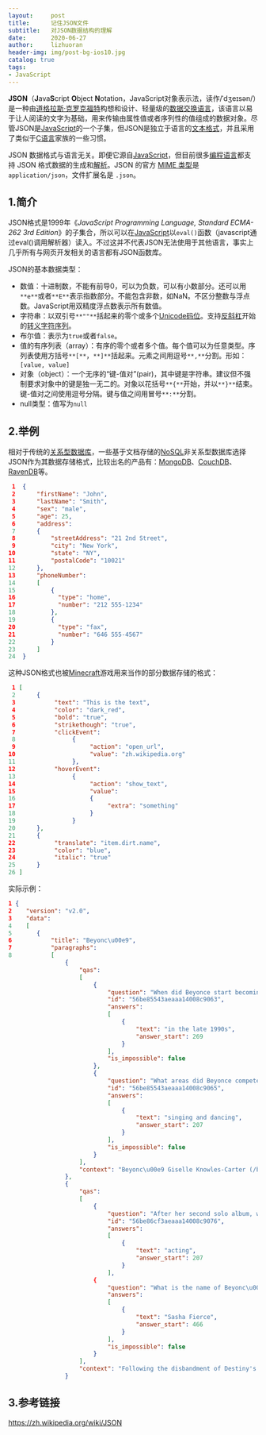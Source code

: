 ```yaml
---
layout:     post
title:      记住JSON文件
subtitle:   对JSON数据结构的理解
date:       2020-06-27
author:     lizhuoran
header-img: img/post-bg-ios10.jpg
catalog: true
tags:
- JavaScript
---
```


**JSON**（**J**ava**S**cript **O**bject **N**otation，JavaScript对象表示法，读作/ˈdʒeɪsən/）是一种由[道格拉斯·克罗克福特](https://zh.wikipedia.org/wiki/%E9%81%93%E6%A0%BC%E6%8B%89%E6%96%AF%C2%B7%E5%85%8B%E7%BE%85%E5%85%8B%E7%A6%8F%E7%89%B9)构想和设计、轻量级的[数据交换语言](https://zh.wikipedia.org/wiki/%E6%95%B0%E6%8D%AE%E4%BA%A4%E6%8D%A2)，该语言以易于让人阅读的文字为基础，用来传输由属性值或者序列性的值组成的数据对象。尽管JSON是[JavaScript](https://zh.wikipedia.org/wiki/JavaScript)的一个子集，但JSON是独立于语言的[文本格式](https://zh.wikipedia.org/wiki/%E6%96%87%E6%9C%AC%E6%96%87%E4%BB%B6)，并且采用了类似于[C语言](https://zh.wikipedia.org/wiki/C%E8%AA%9E%E8%A8%80)家族的一些习惯。

JSON 数据格式与语言无关。即便它源自[JavaScript](https://zh.wikipedia.org/wiki/JavaScript)，但目前很多[编程语言](https://zh.wikipedia.org/wiki/%E7%BC%96%E7%A8%8B%E8%AF%AD%E8%A8%80)都支持 JSON 格式数据的生成和[解析](https://zh.wikipedia.org/wiki/%E8%AF%AD%E6%B3%95%E5%88%86%E6%9E%90%E5%99%A8)。JSON 的官方 [MIME 类型](https://zh.wikipedia.org/wiki/%E4%BA%92%E8%81%94%E7%BD%91%E5%AA%92%E4%BD%93%E7%B1%BB%E5%9E%8B)是 `application/json`，文件扩展名是 `.json`。

## 1.简介
JSON格式是1999年《*JavaScript Programming Language, Standard ECMA-262 3rd Edition*》的子集合，所以可以在[JavaScript](https://zh.wikipedia.org/wiki/JavaScript)以`eval()`函数（javascript通过eval()调用解析器）读入。不过这并不代表JSON无法使用于其他语言，事实上几乎所有与网页开发相关的语言都有JSON函数库。

JSON的基本数据类型：

- 数值：十进制数，不能有前导0，可以为负数，可以有小数部分。还可以用`**e**`或者`**E**`表示指数部分。不能包含非数，如NaN。不区分整数与浮点数。JavaScript用双精度浮点数表示所有数值。
- 字符串：以双引号`**""**`括起来的零个或多个[Unicode](https://zh.wikipedia.org/wiki/Unicode)[码位](https://zh.wikipedia.org/wiki/%E7%A0%81%E4%BD%8D)。支持[反斜杠](https://zh.wikipedia.org/wiki/%E5%8F%8D%E6%96%9C%E6%9D%A0)开始的[转义字符序列](https://zh.wikipedia.org/wiki/%E8%BD%AC%E4%B9%89%E5%AD%97%E7%AC%A6%E5%BA%8F%E5%88%97)。
- 布尔值：表示为`true`或者`false`。
- 值的有序列表（array）：有序的零个或者多个值。每个值可以为任意类型。序列表使用方括号`**[**`，`**]**`括起来。元素之间用逗号`**,**`分割。形如：`[value, value]`
- 对象（object）：一个无序的“键-值对”(pair)，其中键是字符串。建议但不强制要求对象中的键是独一无二的。对象以花括号`**{**`开始，并以`**}**`结束。键-值对之间使用逗号分隔。键与值之间用冒号`**:**`分割。
- null类型：值写为`null`

## 2.举例

相对于传统的[关系型数据库](https://zh.wikipedia.org/wiki/%E5%85%B3%E7%B3%BB%E5%9E%8B%E6%95%B0%E6%8D%AE%E5%BA%93)，一些基于文档存储的[NoSQL](https://zh.wikipedia.org/wiki/NoSQL)非关系型数据库选择JSON作为其数据存储格式，比较出名的产品有：[MongoDB](https://zh.wikipedia.org/wiki/MongoDB)、[CouchDB](https://zh.wikipedia.org/wiki/CouchDB)、[RavenDB](https://zh.wikipedia.org/w/index.php?title=RavenDB&action=edit&redlink=1)等。

```json
 1  {
 2    	"firstName": "John",
 3      "lastName": "Smith",
 4      "sex": "male",
 5      "age": 25,
 6      "address": 
 7      {
 8          "streetAddress": "21 2nd Street",
 9          "city": "New York",
10          "state": "NY",
11          "postalCode": "10021"
12      },
13      "phoneNumber": 
14      [
15          {
16            "type": "home",
17            "number": "212 555-1234"
18          },
19          {
20            "type": "fax",
21            "number": "646 555-4567"
22          }
23      ]
24  }
```

这种JSON格式也被[Minecraft](https://zh.wikipedia.org/wiki/Minecraft)游戏用来当作的部分数据存储的格式：

```json
 1 [
 2      {
 3           "text": "This is the text",
 4           "color": "dark_red",
 5           "bold": "true",
 6           "strikethough": "true",
 7           "clickEvent":
 8                {
 9                     "action": "open_url",
10                     "value": "zh.wikipedia.org"
11                },
12           "hoverEvent":
13                {
14                     "action": "show_text",
15                     "value":
16                     {
17                          "extra": "something"
18                     }
19                }
20      },
21      {
22           "translate": "item.dirt.name",
23           "color": "blue",
24           "italic": "true"
25      }
26 ]
```

实际示例：

```json
1 {
2    "version": "v2.0",
3    "data": 
4    [
5   	{
6   		"title": "Beyonc\u00e9", 
7   		"paragraphs": 
8    		[
   				{
   					"qas": 
  					[
    					{
    						"question": "When did Beyonce start becoming popular?", 
    						"id": "56be85543aeaaa14008c9063", 
    						"answers": 
    						[
    							{
    								"text": "in the late 1990s", 
    								"answer_start": 269
								}
							], 
							"is_impossible": false
						}, 
						{
                            "question": "What areas did Beyonce compete in when she was growing up?", 
                            "id": "56be85543aeaaa14008c9065", 
                            "answers": 
                            [
                                {
                                    "text": "singing and dancing", 
                                    "answer_start": 207
                                }
                            ], 
                            "is_impossible": false
                        }
					], 
					"context": "Beyonc\u00e9 Giselle Knowles-Carter (/bi\u02d0\u02c8j\u0252nse\u026a/ bee-YON-say) (born September 4, 1981) is an American singer, songwriter, record producer and actress. Born and raised in Houston, Texas, she performed in various singing and dancing competitions as a child, and rose to fame in the late 1990s as lead singer of R&B girl-group Destiny's Child. Managed by her father, Mathew Knowles, the group became one of the world's best-selling girl groups of all time. Their hiatus saw the release of Beyonc\u00e9's debut album, Dangerously in Love (2003), which established her as a solo artist worldwide, earned five Grammy Awards and featured the Billboard Hot 100 number-one singles \"Crazy in Love\" and \"Baby Boy\"."
				}, 
				{
                    "qas": 
                    [
                        {
                            "question": "After her second solo album, what other entertainment venture did Beyonce explore?", 
                            "id": "56be86cf3aeaaa14008c9076", 
                            "answers": 
                            [
                                {
                                    "text": "acting", 
                                    "answer_start": 207
                                }
                            ],
                        {
                            "question": "What is the name of Beyonc\u00e9's alter-ego?", "id": "56d43da72ccc5a1400d830c1", 
                            "answers": 
                            [
                            	{
                            		"text": "Sasha Fierce", 
                            		"answer_start": 466
                        		}
                    		],
                    		"is_impossible": false
                		}
					], 
					"context": "Following the disbandment of Destiny's Child in June 2005, she released her second solo album, B'Day (2006), which contained hits \"D\u00e9j\u00e0 Vu\", \"Irreplaceable\", and \"Beautiful Liar\". Beyonc\u00e9 also ventured into acting, with a Golden Globe-nominated performance in Dreamgirls (2006), and starring roles in The Pink Panther (2006) and Obsessed (2009). Her marriage to rapper Jay Z and portrayal of Etta James in Cadillac Records (2008) influenced her third album, I Am... Sasha Fierce (2008), which saw the birth of her alter-ego Sasha Fierce and earned a record-setting six Grammy Awards in 2010, including Song of the Year for \"Single Ladies (Put a Ring on It)\". Beyonc\u00e9 took a hiatus from music in 2010 and took over management of her career; her fourth album 4 (2011) was subsequently mellower in tone, exploring 1970s funk, 1980s pop, and 1990s soul. Her critically acclaimed fifth studio album, Beyonc\u00e9 (2013), was distinguished from previous releases by its experimental production and exploration of darker themes."
				}
```

## 3.参考链接

https://zh.wikipedia.org/wiki/JSON
